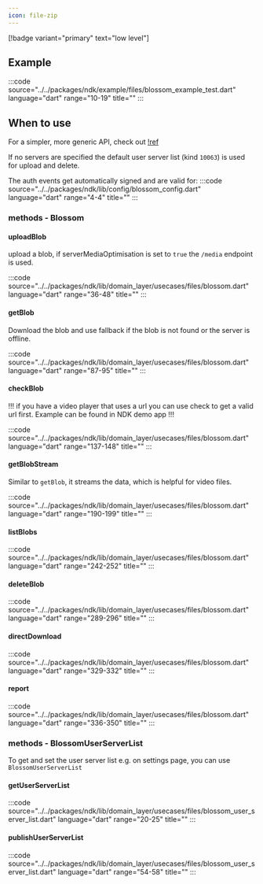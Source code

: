 ```yaml
---
icon: file-zip
---
```


[!badge variant="primary" text="low level"]

## Example

:::code source="../../packages/ndk/example/files/blossom_example_test.dart" language="dart" range="10-19" title="" :::

## When to use

For a simpler, more generic API, check out
[!ref](/usecases/files.md)

If no servers are specified the default user server list (kind `10063`) is used for upload and delete.

The auth events get automatically signed and are valid for:
:::code source="../../packages/ndk/lib/config/blossom_config.dart" language="dart" range="4-4" title="" :::

### methods - Blossom

#### uploadBlob

upload a blob, if serverMediaOptimisation is set to `true` the `/media` endpoint is used.

:::code source="../../packages/ndk/lib/domain_layer/usecases/files/blossom.dart" language="dart" range="36-48" title="" :::

#### getBlob

Download the blob and use fallback if the blob is not found or the server is offline.

:::code source="../../packages/ndk/lib/domain_layer/usecases/files/blossom.dart" language="dart" range="87-95" title="" :::

#### checkBlob

!!!
if you have a video player that uses a url you can use check to get a valid url first. Example can be found in NDK demo app
!!!

:::code source="../../packages/ndk/lib/domain_layer/usecases/files/blossom.dart" language="dart" range="137-148" title="" :::

#### getBlobStream

Similar to `getBlob`, it streams the data, which is helpful for video files.

:::code source="../../packages/ndk/lib/domain_layer/usecases/files/blossom.dart" language="dart" range="190-199" title="" :::

#### listBlobs

:::code source="../../packages/ndk/lib/domain_layer/usecases/files/blossom.dart" language="dart" range="242-252" title="" :::

#### deleteBlob

:::code source="../../packages/ndk/lib/domain_layer/usecases/files/blossom.dart" language="dart" range="289-296" title="" :::

#### directDownload

:::code source="../../packages/ndk/lib/domain_layer/usecases/files/blossom.dart" language="dart" range="329-332" title="" :::

#### report

:::code source="../../packages/ndk/lib/domain_layer/usecases/files/blossom.dart" language="dart" range="336-350" title="" :::

### methods - BlossomUserServerList

To get and set the user server list e.g. on settings page, you can use `BlossomUserServerList`

#### getUserServerList

:::code source="../../packages/ndk/lib/domain_layer/usecases/files/blossom_user_server_list.dart" language="dart" range="20-25" title="" :::

#### publishUserServerList

:::code source="../../packages/ndk/lib/domain_layer/usecases/files/blossom_user_server_list.dart" language="dart" range="54-58" title="" :::
